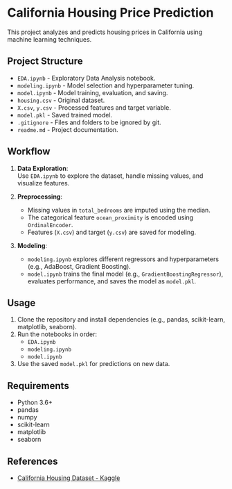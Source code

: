 # California Housing Price Prediction

This project analyzes and predicts housing prices in California using machine learning techniques.

## Project Structure

- `EDA.ipynb` - Exploratory Data Analysis notebook.
- `modeling.ipynb` - Model selection and hyperparameter tuning.
- `model.ipynb` - Model training, evaluation, and saving.
- `housing.csv` - Original dataset.
- `X.csv`, `y.csv` - Processed features and target variable.
- `model.pkl` - Saved trained model.
- `.gitignore` - Files and folders to be ignored by git.
- `readme.md` - Project documentation.

## Workflow

1. **Data Exploration**:  
   Use `EDA.ipynb` to explore the dataset, handle missing values, and visualize features.

2. **Preprocessing**:  
   - Missing values in `total_bedrooms` are imputed using the median.
   - The categorical feature `ocean_proximity` is encoded using `OrdinalEncoder`.
   - Features (`X.csv`) and target (`y.csv`) are saved for modeling.

3. **Modeling**:  
   - `modeling.ipynb` explores different regressors and hyperparameters (e.g., AdaBoost, Gradient Boosting).
   - `model.ipynb` trains the final model (e.g., `GradientBoostingRegressor`), evaluates performance, and saves the model as `model.pkl`.

## Usage

1. Clone the repository and install dependencies (e.g., pandas, scikit-learn, matplotlib, seaborn).
2. Run the notebooks in order:
   - `EDA.ipynb`
   - `modeling.ipynb`
   - `model.ipynb`
3. Use the saved `model.pkl` for predictions on new data.

## Requirements

- Python 3.6+
- pandas
- numpy
- scikit-learn
- matplotlib
- seaborn

## References

- [California Housing Dataset - Kaggle](https://www.kaggle.com/datasets/camnugent/california-housing-prices)

